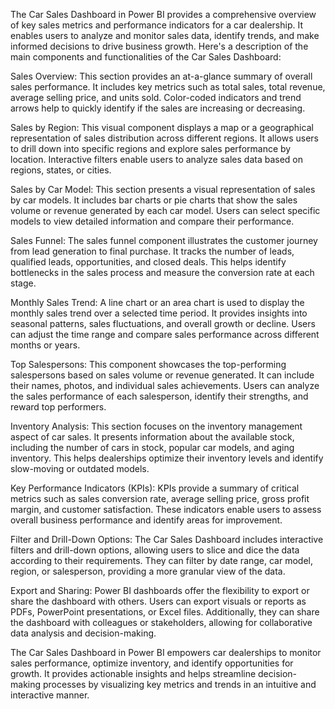 The Car Sales Dashboard in Power BI provides a comprehensive overview of key sales metrics and performance indicators for a car dealership. It enables users to analyze and monitor sales data, identify trends, and make informed decisions to drive business growth. Here's a description of the main components and functionalities of the Car Sales Dashboard:

Sales Overview:
This section provides an at-a-glance summary of overall sales performance. It includes key metrics such as total sales, total revenue, average selling price, and units sold. Color-coded indicators and trend arrows help to quickly identify if the sales are increasing or decreasing.

Sales by Region:
This visual component displays a map or a geographical representation of sales distribution across different regions. It allows users to drill down into specific regions and explore sales performance by location. Interactive filters enable users to analyze sales data based on regions, states, or cities.

Sales by Car Model:
This section presents a visual representation of sales by car models. It includes bar charts or pie charts that show the sales volume or revenue generated by each car model. Users can select specific models to view detailed information and compare their performance.

Sales Funnel:
The sales funnel component illustrates the customer journey from lead generation to final purchase. It tracks the number of leads, qualified leads, opportunities, and closed deals. This helps identify bottlenecks in the sales process and measure the conversion rate at each stage.

Monthly Sales Trend:
A line chart or an area chart is used to display the monthly sales trend over a selected time period. It provides insights into seasonal patterns, sales fluctuations, and overall growth or decline. Users can adjust the time range and compare sales performance across different months or years.

Top Salespersons:
This component showcases the top-performing salespersons based on sales volume or revenue generated. It can include their names, photos, and individual sales achievements. Users can analyze the sales performance of each salesperson, identify their strengths, and reward top performers.

Inventory Analysis:
This section focuses on the inventory management aspect of car sales. It presents information about the available stock, including the number of cars in stock, popular car models, and aging inventory. This helps dealerships optimize their inventory levels and identify slow-moving or outdated models.

Key Performance Indicators (KPIs):
KPIs provide a summary of critical metrics such as sales conversion rate, average selling price, gross profit margin, and customer satisfaction. These indicators enable users to assess overall business performance and identify areas for improvement.

Filter and Drill-Down Options:
The Car Sales Dashboard includes interactive filters and drill-down options, allowing users to slice and dice the data according to their requirements. They can filter by date range, car model, region, or salesperson, providing a more granular view of the data.

Export and Sharing:
Power BI dashboards offer the flexibility to export or share the dashboard with others. Users can export visuals or reports as PDFs, PowerPoint presentations, or Excel files. Additionally, they can share the dashboard with colleagues or stakeholders, allowing for collaborative data analysis and decision-making.

The Car Sales Dashboard in Power BI empowers car dealerships to monitor sales performance, optimize inventory, and identify opportunities for growth. It provides actionable insights and helps streamline decision-making processes by visualizing key metrics and trends in an intuitive and interactive manner.
